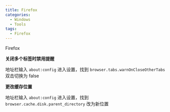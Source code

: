 ```yaml
---
title: Firefox
categories:
  - Windows
  - Tools
tags:
  - Firefox
---
```


Firefox

<!--more-->

**关闭多个标签时禁用提醒**

地址栏输入 `about:config` 进入设置，找到 `browser.tabs.warnOnCloseOtherTabs` 双击切换为 false

**更改缓存位置**

地址栏输入 `about:config` 进入设置，找到 `browser.cache.disk.parent_directory` 改为新位置

